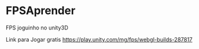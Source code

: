 # FPSAprender
 FPS joguinho no unity3D

Link para Jogar gratis
https://play.unity.com/mg/fps/webgl-builds-287817
